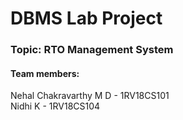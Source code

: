 # DBMS Lab Project

### Topic: RTO Management System

#### Team members:
Nehal Chakravarthy M D - 1RV18CS101<br>
Nidhi K - 1RV18CS104
